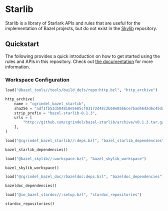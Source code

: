 # Starlib

Starlib is a library of Starlark APIs and rules that are useful for the implementation of Bazel
projects, but do not exist in the [Skylib](https://github.com/bazelbuild/bazel-skylib) repository.

## Quickstart

The following provides a quick introduction on how to get started using the rules and APIs in this
repository. Check out [the documentation](/doc/) for more information.

### Workspace Configuration

<!-- BEGIN WORKSPACE SNIPPET -->
```python
load("@bazel_tools//tools/build_defs/repo:http.bzl", "http_archive")

http_archive(
    name = "cgrindel_bazel_starlib",
    sha256 = "adf1fb53d504810e5685cf03172d48c2b60e8566ce7bad4642d6c45daff9533d",
    strip_prefix = "bazel-starlib-0.1.3",
    urls = [
        "http://github.com/cgrindel/bazel-starlib/archive/v0.1.3.tar.gz",
    ],
)

load("@cgrindel_bazel_starlib//:deps.bzl", "bazel_starlib_dependencies")

bazel_starlib_dependencies()

load("@bazel_skylib//:workspace.bzl", "bazel_skylib_workspace")

bazel_skylib_workspace()

load("@cgrindel_bazel_doc//bazeldoc:deps.bzl", "bazeldoc_dependencies")

bazeldoc_dependencies()

load("@io_bazel_stardoc//:setup.bzl", "stardoc_repositories")

stardoc_repositories()
```
<!-- END WORKSPACE SNIPPET -->
